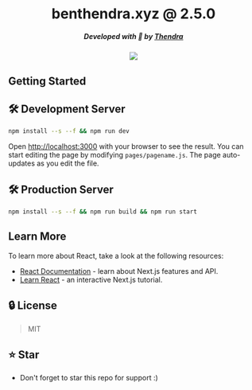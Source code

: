 <div align="center">
    <h1>benthendra.xyz @ 2.5.0</h1>
    <h5>Developed with 💚 by <a href="https://benthendra.xyz">Thendra</a></h5>
    <img src="https://cdn.discordapp.com/attachments/1083067621672493206/1191192093671039067/image.png">
</div>

## Getting Started

## 🛠 Development Server

```bash
npm install --s --f && npm run dev
```
Open [http://localhost:3000](http://localhost:3000) with your browser to see the result.
You can start editing the page by modifying `pages/pagename.js`. The page auto-updates as you edit the file.

## 🛠 Production Server
```bash
npm install --s --f && npm run build && npm run start
```

## Learn More

To learn more about React, take a look at the following resources:

- [React Documentation](https://reactjs.org/docs/getting-started.html) - learn about Next.js features and API.
- [Learn React](https://reactjs.org/docs/getting-started.html#learn-react) - an interactive Next.js tutorial.

## 🔒 License
> MIT

## ⭐ Star
 - Don't forget to star this repo for support :)

